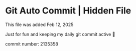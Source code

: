 # Git Auto Commit | Hidden File

This file was added Feb 12, 2025

Just for fun and keeping my daily git commit active 🤪

commit number: 2135358
